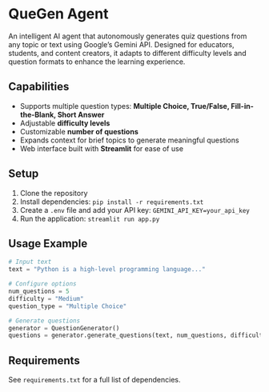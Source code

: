 # QueGen Agent

An intelligent AI agent that autonomously generates quiz questions from any topic or text using Google’s Gemini API. Designed for educators, students, and content creators, it adapts to different difficulty levels and question formats to enhance the learning experience.  

## Capabilities  
- Supports multiple question types: **Multiple Choice, True/False, Fill-in-the-Blank, Short Answer**  
- Adjustable **difficulty levels**  
- Customizable **number of questions**  
- Expands context for brief topics to generate meaningful questions  
- Web interface built with **Streamlit** for ease of use  

## Setup  
1. Clone the repository  
2. Install dependencies: `pip install -r requirements.txt`  
3. Create a `.env` file and add your API key: `GEMINI_API_KEY=your_api_key`  
4. Run the application: `streamlit run app.py`  

## Usage Example  
```python
# Input text
text = "Python is a high-level programming language..."

# Configure options
num_questions = 5
difficulty = "Medium"
question_type = "Multiple Choice"

# Generate questions
generator = QuestionGenerator()
questions = generator.generate_questions(text, num_questions, difficulty, question_type)
```  

## Requirements  
See `requirements.txt` for a full list of dependencies.
